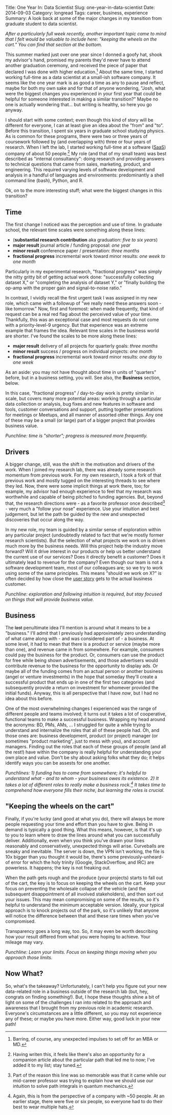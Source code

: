 Title: One Year In: Data Scientist
Slug: one-year-in-data-scientist
Date: 2014-09-03
Category: longread
Tags: career, business, experience
Summary: A look back at some of the major changes in my transition from graduate student to data scientist. 

*After a particularly full week recently, another important topic came to mind that I felt would be valuable to include here: "keeping the wheels on the cart." You can find that section at the bottom.* 

This summer marked just over one year since I donned a goofy hat, shook my advisor's hand, promised my parents they'd never have to attend another graduation ceremony, and received the piece of paper that declared I was done with higher education.[^school] About the same time, I started working full-time as a data scientist at a small-ish software company. It seems like the one year mark is as good a time as any to pause and reflect, maybe for both my own sake and for that of anyone wondering, "Josh, what were the biggest changes you experienced in your first year that could be helpful for someone interested in making a similar transition?" Maybe no one is actually wondering that... but writing is healthy, so here you go anyway. 

I should start with some context; even though this kind of story will be different for everyone, I can at least give an idea about the "from" and "to". Before this transition, I spent six years in graduate school studying physics. As is common for these programs, there were two or three years of coursework followed by (and overlapping with) three or four years of research. When I left the lab, I started working full-time at a software ([SaaS](http://en.wikipedia.org/wiki/Software_as_a_service)) company of about 50 people.[^path] My role (and that of my small team) was best described as "internal consultancy": doing research and providing answers to technical questions that came from sales, marketing, product, and engineering. This required varying levels of software development and analysis in a handful of languages and environments: predominantly a shell command line (bash), Python, and R. 

Ok, on to the more interesting stuff; what were the biggest changes in this transition? 


## Time

The first change I noticed was the perception and use of time. In graduate school, the relevant time scales were something along these lines: 

- (**substantial research contribution** aka graduation: *five to six years*)
- **major result** journal article / funding proposal: *one year*
- **minor result** conference paper / presentation: *three months* 
- **fractional progress** incremental work toward minor results: *one week to one month*

Particularly in my experimental research, "fractional progress" was simply the nitty gritty bit of getting actual work done: "successfully collecting dataset X," or "completing the analysis of dataset Y," or "finally building the op-amp with the proper gain and signal-to-noise ratio." 

In contrast, I vividly recall the first urgent task I was assigned in my new role, which came with a followup of "we really need these answers soon - like tomorrow." Now, first and foremost: when made frequently, that kind of request can be a real red flag about the perceived value of your time. Thankfully, this was an exceptional case and most requests do not come with a priority-level-9 urgency. But that experience was an extreme example that frames the idea. Relevant time scales in the business world are shorter. I've found the scales to be more along these lines:

- **major result** delivery of all projects for quarterly goals: *three months* 
- **minor result** success / progress on individual projects: *one month*
- **fractional progress** incremental work toward minor results: *one day to one week* 

As an aside: you may not have thought about time in units of "quarters" before, but in a business setting, you will. See also, the **Business** section, below.

In this case, "fractional progress" / day-to-day work is pretty similar in scale, but covers many more potential areas: working through a particular data collection or analysis, bug fixes and new features in software and tools, customer conversations and support, putting together presentations for meetings or Meetups, and all manner of assorted other things. Any one of these may be a small (or large) part of a bigger project that provides business value.  

*Punchline: time is "shorter"; progress is measured more frequently.* 

## Drivers

A bigger change, still, was the shift in the motivation and drivers of the work. When I joined my research lab, there was already some research momentum from previous work. For my own research, I took a fork of that previous work and mostly tugged on the interesting threads to see where they led. Now, there were some implicit things at work there, too; for example, my advisor had enough experience to feel that my research was worthwhile and capable of being pitched to funding agencies. But, beyond that, the research directions were - as a favorite professor once described[^intuition] - very much a "follow your nose" experience. Use your intuition and best judgement, but let the path be guided by the new and unexpected discoveries that occur along the way.  

In my new role, my team is guided by a similar sense of exploration within any particular project (undoubtedly related to fact that we're mostly former research scientists). But the selection of what projects we work on is driven much more by the business needs. Will this project help the industry move forward? Will it drive interest in our products or help us better understand the current use of our services? Does it directly benefit a customer? Does it ultimately lead to revenue for the company? Even though our team is not a software development team, most of our colleagues are; so we try to work using some of the same principles. This means "should we work on X?" is often decided by how close the [user story](http://en.wikipedia.org/wiki/User_story) gets to the actual business customer. 

*Punchline: exploration and following intuition is required, but stay focused on things that will provide business value.* 

## Business

The <s>last</s> penultimate idea I'll mention is around what it means to be a "business." I'll admit that I previously had approximately zero understanding of what came along with - and was considered part of - a business. At some level, it had to mean that there is a product or service (maybe more than one), and revenue came in from somewhere. For example, consumers could pay the business for the product. Or, consumers can use the product for free while being shown advertisements, and those advertisers would contribute revenue to the business for the opportunity to display ads. Or maybe all of the funding comes from an actual person or another business (angel or venture investments) in the hope that someday they'll create a successful product that ends up in one of the first two categories (and subsequently provide a return on investment for whomever provided the initial funds). Anyway, this is all perspective that I have *now*, but I had no idea about this before. 

One of the most overwhelming changes I experienced was the range of different people and teams involved; it turns out it takes a lot of cooperative, functional teams to make a successful business. Wrapping my head around the acronyms: BD, PMs, AMs, ... I struggled for quite a while trying to understand and internalize the roles that all of these people had. Oh, and those ones are: business development, product (or project) manager (or sometimes "product marketing", just to mess with you), and account managers. Finding out the roles that each of these groups of people (and all the rest!) have within the company is really helpful for understanding your own place and value. Don't be shy about asking folks what they do; it helps identify ways you can be assests for one another. 

*Punchlines: 1) funding has to come from somewhere; it's helpful to understand what - and to whom - your business owes its existence. 2) It takes a lot of different roles to really make a business rock.[^headcount] It takes time to comprehend how everyone fills their niche, but learning the roles is crucial.* 

## "Keeping the wheels on the cart"

Finally, if you're lucky (and good at what you do), there will always be more people requesting your time and effort than you have to give. Being in demand is typically a good thing. What this means, however, is that it's up to you to learn where to draw the lines around what you can successfully deliver. Additionally, even when you think you've drawn your lines reasonably and conservatively, unexpected things will arise. Curveballs are sneaky and inevitable. The server is down, the VPN isn't working, the file is 10x bigger than you thought it would be, there's some previously-unheard-of error for which the holy trinity (Google, StackOverflow, and IRC) are powerless. It happens; the key is not freaking out. 

When the path gets rough and the produce (your projects) starts to fall out of the cart, the key is to focus on keeping the wheels on the cart. Keep your focus on preventing the wholesale collapse of the vehicle (and the subsequent disappointment of all involved stakeholders), and then sort out your issues. This may mean compromising on some of the results, so it's helpful to understand the minimum acceptable version. Ideally, your typical approach is to knock projects out of the park, so it's unlikely that anyone will notice the difference between that and these rare times when you've compromised. 

Transparency goes a long way, too. So, it may even be worth describing how your result differed from what you were hoping to achieve. Your mileage may vary.  

*Punchline: Learn your limits. Focus on keeping things moving when you approach those limits.* 
 

## Now What?

So, what's the takeaway? Unfortunately, I can't help you figure out your new data-related role in a business outside of the research lab (but, hey, congrats on finding something!). But, I hope these thoughts shine a bit of light on some of the challenges I ran into related to the approach and awareness that I brought from my previous role in academic research. Everyone's circumstances are a little different, so you may not experience any of these; or maybe you have more. Either way, good luck in your new path!


[^school]: Barring, of course, any unexpected impulses to set off for an MBA or MD.

[^path]: Having writen this, it feels like there's also an opportunity for a companion article about the particular path that led me to now; I've added it to my list; stay tuned. 

[^intuition]: Part of the reason this line was so memorable was that it came while our mid-career professor was trying to explain how we should use our intuition to solve path integrals in quantum mechanics.  

[^headcount]: Again, this is from the perspective of a company with ~50 people. At an earlier stage, there were five or six people, so everyone had to do their best to wear multiple hats.






